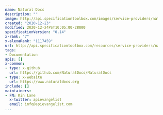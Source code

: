 ```yaml
---
name: Natural Docs
description: ""
image: http://api.specificationtoolbox.com/images/service-providers/natural-docs.jpg
created: "2020-12-23"
modified: 2020-12-24PST10:05:00-28800
specificationVersion: "0.14"
x-rank: "7"
x-alexaRank: "1117459"
url: http://api.specificationtoolbox.com/resources/service-providers/natural-docs/
tags:
- Documentation
apis: []
x-common:
- type: x-github
  url: https://github.com/NaturalDocs/NaturalDocs
- type: x-website
  url: https://www.naturaldocs.org
include: []
maintainers:
- FN: Kin Lane
  x-twitter: apievangelist
  email: info@apievangelist.com
...
```

